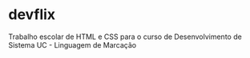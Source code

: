 # devflix
Trabalho escolar de HTML e CSS para o curso de Desenvolvimento de Sistema UC - Linguagem de Marcação
